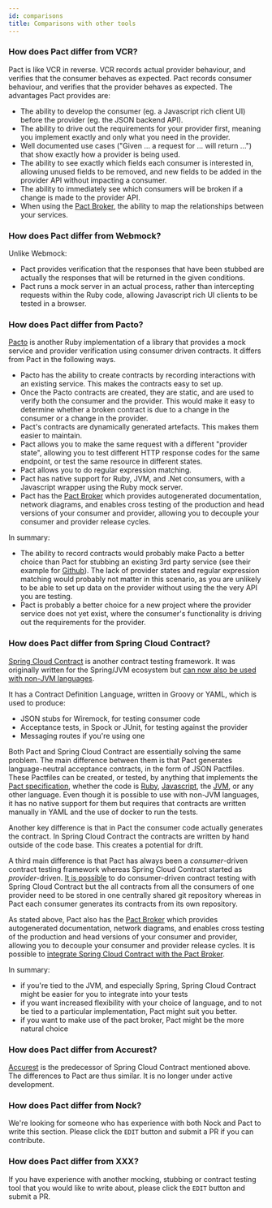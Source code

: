 ```yaml
---
id: comparisons
title: Comparisons with other tools
---
```


### How does Pact differ from VCR?

Pact is like VCR in reverse. VCR records actual provider behaviour, and verifies that the consumer behaves as expected. Pact records consumer behaviour, and verifies that the provider behaves as expected. The advantages Pact provides are:

* The ability to develop the consumer (eg. a Javascript rich client UI) before the provider (eg. the JSON backend API).
* The ability to drive out the requirements for your provider first, meaning you implement exactly and only what you need in the provider.
* Well documented use cases ("Given ... a request for ... will return ...") that show exactly how a provider is being used.
* The ability to see exactly which fields each consumer is interested in, allowing unused fields to be removed, and new fields to be added in the provider API without impacting a consumer.
* The ability to immediately see which consumers will be broken if a change is made to the provider API.
* When using the [Pact Broker](/pact_broker), the ability to map the relationships between your services.

### How does Pact differ from Webmock?

Unlike Webmock:

* Pact provides verification that the responses that have been stubbed are actually the responses that will be returned in the given conditions.
* Pact runs a mock server in an actual process, rather than intercepting requests within the Ruby code, allowing Javascript rich UI clients to be tested in a browser.

### How does Pact differ from Pacto?

[Pacto][pacto] is another Ruby implementation of a library that provides a mock service and provider verification using consumer driven contracts. It differs from Pact in the following ways.

* Pacto has the ability to create contracts by recording interactions with an existing service. This makes the contracts easy to set up.
* Once the Pacto contracts are created, they are static, and are used to verify both the consumer and the provider. This would make it easy to determine whether a broken contract is due to a change in the consumer or a change in the provider.
* Pact's contracts are dynamically generated artefacts. This makes them easier to maintain.
* Pact allows you to make the same request with a different "provider state", allowing you to test different HTTP response codes for the same endpoint, or test the same resource in different states.
* Pact allows you to do regular expression matching.
* Pact has native support for Ruby, JVM, and .Net consumers, with a Javascript wrapper using the Ruby mock server.
* Pact has the [Pact Broker](/pact_broker) which provides autogenerated documentation, network diagrams, and enables cross testing of the production and head versions of your consumer and provider, allowing you to decouple your consumer and provider release cycles.

In summary:

* The ability to record contracts would probably make Pacto a better choice than Pact for stubbing an existing 3rd party service (see their example for [Github][pacto_example]). The lack of provider states and regular expression matching would probably not matter in this scenario, as you are unlikely to be able to set up data on the provider without using the the very API you are testing.
* Pact is probably a better choice for a new project where the provider service does not yet exist, where the consumer's functionality is driving out the requirements for the provider.



### How does Pact differ from Spring Cloud Contract?
[Spring Cloud Contract](https://spring.io/projects/spring-cloud-contract) is another contract testing framework. It was originally written for the Spring/JVM ecosystem but [can now also be used with non-JVM languages](https://spring.io/blog/2018/02/13/spring-cloud-contract-in-a-polyglot-world). 

It has a Contract Definition Language, written in Groovy or YAML, which is used to produce:

 * JSON stubs for Wiremock, for testing consumer code
 * Acceptance tests, in Spock or JUnit, for testing against the provider
 * Messaging routes if you're using one
 
Both Pact and Spring Cloud Contract are essentially solving the same problem. The main difference between them is that Pact generates language-neutral acceptance contracts, in the form of JSON Pactfiles. These Pactfiles can be created, or tested, by anything that implements the [Pact specification](https://github.com/pact-foundation/pact-specification), whether the code is [Ruby](https://github.com/pact-foundation/pact-ruby), [Javascript](https://github.com/DiUS/pact-consumer-js-dsl), the [JVM](https://github.com/DiUS/pact-jvm), or any other language.
Even though it is possible to use with non-JVM languages, it has no native support for them but requires that contracts are written manually in YAML and the use of docker to run the tests.

Another key difference is that in Pact the consumer code actually generates the contract. In Spring Cloud Contract the contracts are written by hand outside of the code base. This creates a potential for drift.

A third main difference is that Pact has always been a *consumer*-driven contract testing framework whereas Spring Cloud Contract started as *provider*-driven. [It is possible](https://cloud.spring.io/spring-cloud-static/spring-cloud-contract/current/reference/html/using.html#flows-cdc-contracts-external) to do consumer-driven contract testing with Spring Cloud Contract but the all contracts from all the consumers of one provider need to be stored in one centrally shared git repository whereas in Pact each consumer generates its contracts from its own repository.

As stated above, Pact also has the [Pact Broker](/pact_broker) which provides autogenerated documentation, network diagrams, and enables cross testing of the production and head versions of your consumer and provider, allowing you to decouple your consumer and provider release cycles. It is possible to [integrate Spring Cloud Contract with the Pact Broker](https://cloud.spring.io/spring-cloud-static/spring-cloud-contract/current/reference/html/howto.html#how-to-use-pact-broker).


In summary:
 * if you're tied to the JVM, and especially Spring, Spring Cloud Contract might be easier for you to integrate into your tests
 * if you want increased flexibility with your choice of language, and to not be tied to a particular implementation, Pact might suit you better.
 * if you want to make use of the pact broker, Pact might be the more natural choice
 

### How does Pact differ from Accurest?
[Accurest](https://github.com/Codearte/accurest) is the predecessor of Spring Cloud Contract mentioned above. The differences to Pact are thus similar. It is no longer under active development.
 
### How does Pact differ from Nock?

We're looking for someone who has experience with both Nock and Pact to write this section. Please click the `EDIT` button and submit a PR if you can contribute.

### How does Pact differ from XXX?

If you have experience with another mocking, stubbing or contract testing tool that you would like to write about, please click the `EDIT` button and submit a PR.

 [pacto]: https://github.com/thoughtworks/pacto
 [pacto_example]: http://thoughtworks.github.io/pacto/usage/

